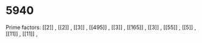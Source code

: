 # 5940

Prime factors: [[2]] , [[2]] , [[3]] , [[495]] , [[3]] , [[165]] , [[3]] , [[55]] , [[5]] , [[11]] , [[11]] , 